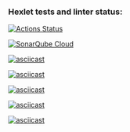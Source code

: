 ### Hexlet tests and linter status:
[![Actions Status](https://github.com/illiarem/frontend-project-44/actions/workflows/hexlet-check.yml/badge.svg)](https://github.com/illiarem/frontend-project-44/actions)

[![SonarQube Cloud](https://sonarcloud.io/images/project_badges/sonarcloud-light.svg)](https://sonarcloud.io/summary/new_code?id=illiarem_frontend-project-44)

[![asciicast](https://asciinema.org/a/NLzyNiSrxvKV0Ru1w4xtZpyTo.svg)](https://asciinema.org/a/NLzyNiSrxvKV0Ru1w4xtZpyTo)

[![asciicast](https://asciinema.org/a/qkVIq2HxLB1fnnV6ZB6Ja8ejN.svg)](https://asciinema.org/a/qkVIq2HxLB1fnnV6ZB6Ja8ejN)

[![asciicast](https://asciinema.org/a/x22YLiBi50DK7B0HKbDKqiJQU.svg)](https://asciinema.org/a/x22YLiBi50DK7B0HKbDKqiJQU)

[![asciicast](https://asciinema.org/a/yOePYQL5Rekrvb541QSQaTQzu.svg)](https://asciinema.org/a/yOePYQL5Rekrvb541QSQaTQzu)

[![asciicast](https://asciinema.org/a/JbAEhIYTLpNFs9f0oGklkxhR1.svg)](https://asciinema.org/a/JbAEhIYTLpNFs9f0oGklkxhR1)